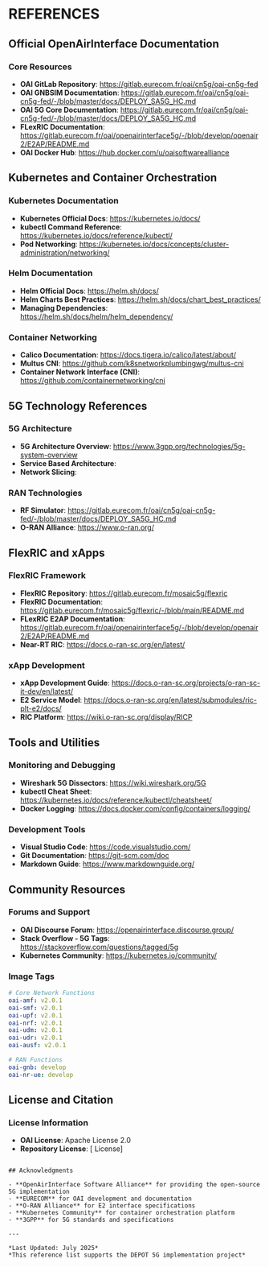 # REFERENCES

## Official OpenAirInterface Documentation

### Core Resources
- **OAI GitLab Repository**: https://gitlab.eurecom.fr/oai/cn5g/oai-cn5g-fed
- **OAI GNBSIM Documentation**: https://gitlab.eurecom.fr/oai/cn5g/oai-cn5g-fed/-/blob/master/docs/DEPLOY_SA5G_HC.md
- **OAI 5G Core Documentation**: https://gitlab.eurecom.fr/oai/cn5g/oai-cn5g-fed/-/blob/master/docs/DEPLOY_SA5G_HC.md
- **FLexRIC Documentation**: https://gitlab.eurecom.fr/oai/openairinterface5g/-/blob/develop/openair2/E2AP/README.md
- **OAI Docker Hub**: https://hub.docker.com/u/oaisoftwarealliance


## Kubernetes and Container Orchestration

### Kubernetes Documentation
- **Kubernetes Official Docs**: https://kubernetes.io/docs/
- **kubectl Command Reference**: https://kubernetes.io/docs/reference/kubectl/
- **Pod Networking**: https://kubernetes.io/docs/concepts/cluster-administration/networking/

### Helm Documentation
- **Helm Official Docs**: https://helm.sh/docs/
- **Helm Charts Best Practices**: https://helm.sh/docs/chart_best_practices/
- **Managing Dependencies**: https://helm.sh/docs/helm/helm_dependency/

### Container Networking
- **Calico Documentation**: https://docs.tigera.io/calico/latest/about/
- **Multus CNI**: https://github.com/k8snetworkplumbingwg/multus-cni
- **Container Network Interface (CNI)**: https://github.com/containernetworking/cni

## 5G Technology References

### 5G Architecture
- **5G Architecture Overview**: https://www.3gpp.org/technologies/5g-system-overview
- **Service Based Architecture**: 
- **Network Slicing**:

### RAN Technologies
- **RF Simulator**: https://gitlab.eurecom.fr/oai/cn5g/oai-cn5g-fed/-/blob/master/docs/DEPLOY_SA5G_HC.md
- **O-RAN Alliance**: https://www.o-ran.org/

## FlexRIC and xApps

### FlexRIC Framework
- **FlexRIC Repository**: https://gitlab.eurecom.fr/mosaic5g/flexric
- **FlexRIC Documentation**: https://gitlab.eurecom.fr/mosaic5g/flexric/-/blob/main/README.md
- **FLexRIC E2AP Documentation**: https://gitlab.eurecom.fr/oai/openairinterface5g/-/blob/develop/openair2/E2AP/README.md
- **Near-RT RIC**: https://docs.o-ran-sc.org/en/latest/

### xApp Development
- **xApp Development Guide**: https://docs.o-ran-sc.org/projects/o-ran-sc-it-dev/en/latest/
- **E2 Service Model**: https://docs.o-ran-sc.org/en/latest/submodules/ric-plt-e2/docs/
- **RIC Platform**: https://wiki.o-ran-sc.org/display/RICP


## Tools and Utilities

### Monitoring and Debugging
- **Wireshark 5G Dissectors**: https://wiki.wireshark.org/5G
- **kubectl Cheat Sheet**: https://kubernetes.io/docs/reference/kubectl/cheatsheet/
- **Docker Logging**: https://docs.docker.com/config/containers/logging/

### Development Tools
- **Visual Studio Code**: https://code.visualstudio.com/
- **Git Documentation**: https://git-scm.com/doc
- **Markdown Guide**: https://www.markdownguide.org/

## Community Resources

### Forums and Support
- **OAI Discourse Forum**: https://openairinterface.discourse.group/
- **Stack Overflow - 5G Tags**: https://stackoverflow.com/questions/tagged/5g
- **Kubernetes Community**: https://kubernetes.io/community/


### Image Tags
```yaml
# Core Network Functions
oai-amf: v2.0.1
oai-smf: v2.0.1  
oai-upf: v2.0.1
oai-nrf: v2.0.1
oai-udm: v2.0.1
oai-udr: v2.0.1
oai-ausf: v2.0.1

# RAN Functions  
oai-gnb: develop
oai-nr-ue: develop
```

## License and Citation

### License Information
- **OAI License**: Apache License 2.0
- **Repository License**: [ License]


```

## Acknowledgments

- **OpenAirInterface Software Alliance** for providing the open-source 5G implementation
- **EURECOM** for OAI development and documentation
- **O-RAN Alliance** for E2 interface specifications
- **Kubernetes Community** for container orchestration platform
- **3GPP** for 5G standards and specifications

---

*Last Updated: July 2025*  
*This reference list supports the DEPOT 5G implementation project*
